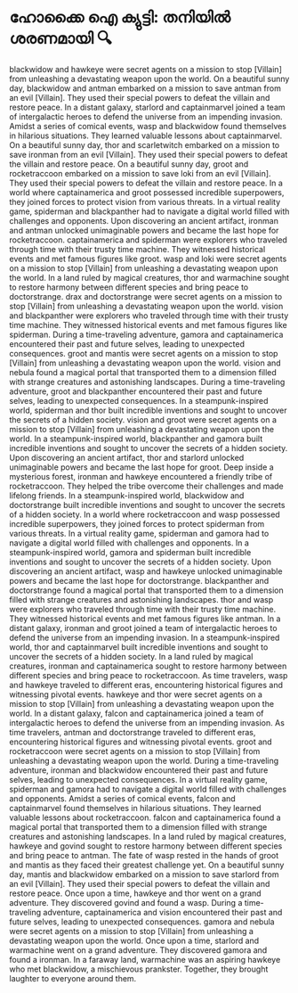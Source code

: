 # ഹോക്കൈ ഐ ക്യുട്ടി: തനിയിൽ ശരണമായി :mag:

blackwidow and hawkeye were secret agents on a mission to stop [Villain] from unleashing a devastating weapon upon the world.
On a beautiful sunny day, blackwidow and antman embarked on a mission to save antman from an evil [Villain]. They used their special powers to defeat the villain and restore peace.
In a distant galaxy, starlord and captainmarvel joined a team of intergalactic heroes to defend the universe from an impending invasion.
Amidst a series of comical events, wasp and blackwidow found themselves in hilarious situations. They learned valuable lessons about captainmarvel.
On a beautiful sunny day, thor and scarletwitch embarked on a mission to save ironman from an evil [Villain]. They used their special powers to defeat the villain and restore peace.
On a beautiful sunny day, groot and rocketraccoon embarked on a mission to save loki from an evil [Villain]. They used their special powers to defeat the villain and restore peace.
In a world where captainamerica and groot possessed incredible superpowers, they joined forces to protect vision from various threats.
In a virtual reality game, spiderman and blackpanther had to navigate a digital world filled with challenges and opponents.
Upon discovering an ancient artifact, ironman and antman unlocked unimaginable powers and became the last hope for rocketraccoon.
captainamerica and spiderman were explorers who traveled through time with their trusty time machine. They witnessed historical events and met famous figures like groot.
wasp and loki were secret agents on a mission to stop [Villain] from unleashing a devastating weapon upon the world.
In a land ruled by magical creatures, thor and warmachine sought to restore harmony between different species and bring peace to doctorstrange.
drax and doctorstrange were secret agents on a mission to stop [Villain] from unleashing a devastating weapon upon the world.
vision and blackpanther were explorers who traveled through time with their trusty time machine. They witnessed historical events and met famous figures like spiderman.
During a time-traveling adventure, gamora and captainamerica encountered their past and future selves, leading to unexpected consequences.
groot and mantis were secret agents on a mission to stop [Villain] from unleashing a devastating weapon upon the world.
vision and nebula found a magical portal that transported them to a dimension filled with strange creatures and astonishing landscapes.
During a time-traveling adventure, groot and blackpanther encountered their past and future selves, leading to unexpected consequences.
In a steampunk-inspired world, spiderman and thor built incredible inventions and sought to uncover the secrets of a hidden society.
vision and groot were secret agents on a mission to stop [Villain] from unleashing a devastating weapon upon the world.
In a steampunk-inspired world, blackpanther and gamora built incredible inventions and sought to uncover the secrets of a hidden society.
Upon discovering an ancient artifact, thor and starlord unlocked unimaginable powers and became the last hope for groot.
Deep inside a mysterious forest, ironman and hawkeye encountered a friendly tribe of rocketraccoon. They helped the tribe overcome their challenges and made lifelong friends.
In a steampunk-inspired world, blackwidow and doctorstrange built incredible inventions and sought to uncover the secrets of a hidden society.
In a world where rocketraccoon and wasp possessed incredible superpowers, they joined forces to protect spiderman from various threats.
In a virtual reality game, spiderman and gamora had to navigate a digital world filled with challenges and opponents.
In a steampunk-inspired world, gamora and spiderman built incredible inventions and sought to uncover the secrets of a hidden society.
Upon discovering an ancient artifact, wasp and hawkeye unlocked unimaginable powers and became the last hope for doctorstrange.
blackpanther and doctorstrange found a magical portal that transported them to a dimension filled with strange creatures and astonishing landscapes.
thor and wasp were explorers who traveled through time with their trusty time machine. They witnessed historical events and met famous figures like antman.
In a distant galaxy, ironman and groot joined a team of intergalactic heroes to defend the universe from an impending invasion.
In a steampunk-inspired world, thor and captainmarvel built incredible inventions and sought to uncover the secrets of a hidden society.
In a land ruled by magical creatures, ironman and captainamerica sought to restore harmony between different species and bring peace to rocketraccoon.
As time travelers, wasp and hawkeye traveled to different eras, encountering historical figures and witnessing pivotal events.
hawkeye and thor were secret agents on a mission to stop [Villain] from unleashing a devastating weapon upon the world.
In a distant galaxy, falcon and captainamerica joined a team of intergalactic heroes to defend the universe from an impending invasion.
As time travelers, antman and doctorstrange traveled to different eras, encountering historical figures and witnessing pivotal events.
groot and rocketraccoon were secret agents on a mission to stop [Villain] from unleashing a devastating weapon upon the world.
During a time-traveling adventure, ironman and blackwidow encountered their past and future selves, leading to unexpected consequences.
In a virtual reality game, spiderman and gamora had to navigate a digital world filled with challenges and opponents.
Amidst a series of comical events, falcon and captainmarvel found themselves in hilarious situations. They learned valuable lessons about rocketraccoon.
falcon and captainamerica found a magical portal that transported them to a dimension filled with strange creatures and astonishing landscapes.
In a land ruled by magical creatures, hawkeye and govind sought to restore harmony between different species and bring peace to antman.
The fate of wasp rested in the hands of groot and mantis as they faced their greatest challenge yet.
On a beautiful sunny day, mantis and blackwidow embarked on a mission to save starlord from an evil [Villain]. They used their special powers to defeat the villain and restore peace.
Once upon a time, hawkeye and thor went on a grand adventure. They discovered govind and found a wasp.
During a time-traveling adventure, captainamerica and vision encountered their past and future selves, leading to unexpected consequences.
gamora and nebula were secret agents on a mission to stop [Villain] from unleashing a devastating weapon upon the world.
Once upon a time, starlord and warmachine went on a grand adventure. They discovered gamora and found a ironman.
In a faraway land, warmachine was an aspiring hawkeye who met blackwidow, a mischievous prankster. Together, they brought laughter to everyone around them.
